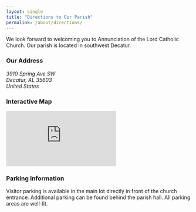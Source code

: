 ```yaml
---
layout: single
title: "Directions to Our Parish"
permalink: /about/directions/
---
```


We look forward to welcoming you to Annunciation of the Lord Catholic Church. Our parish is located in southwest Decatur.

### Our Address

<address>
3910 Spring Ave SW<br/>
Decatur, AL 35603<br/>
United States
</address>

### Interactive Map

<div class="responsive-video-container">
<iframe src="https://www.google.com/maps/embed?pb=!1m18!1m12!1m3!1d3286.8359567051543!2d-87.00012548429463!3d34.53238388047796!2m3!1f0!2f0!3f0!3m2!1i1024!2i768!4f13.1!3m3!1m2!1s0x0%3A0xca1a6bfcceffa898!2sAnnunciation-Lord%20Church!5e0!3m2!1sen!2sus!4v1648946070272!5m2!1sen!2sus" style="border:0;" allowfullscreen="" loading="lazy" referrerpolicy="no-referrer-when-downgrade"></iframe>
</div>

### Parking Information
Visitor parking is available in the main lot directly in front of the church entrance. Additional parking can be found behind the parish hall. All parking areas are well-lit.
